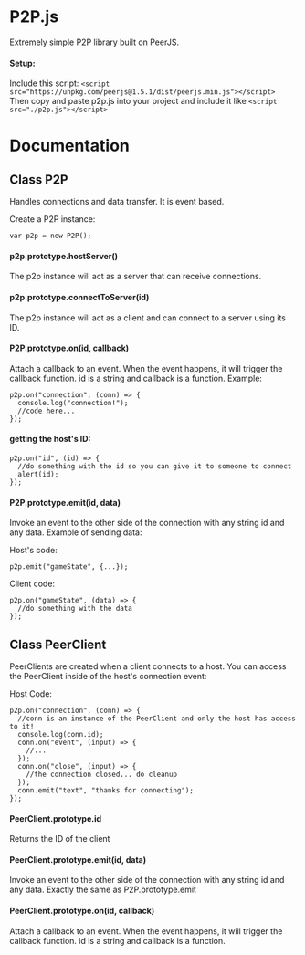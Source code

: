 # P2P.js
Extremely simple P2P library built on PeerJS.


#### Setup:
Include this script: 
`<script src="https://unpkg.com/peerjs@1.5.1/dist/peerjs.min.js"></script> `
Then copy and paste p2p.js into your project and include it like `<script src="./p2p.js"></script>`

# Documentation

## Class P2P
Handles connections and data transfer. It is event based. 

Create a P2P instance:

```var p2p = new P2P();```

#### p2p.prototype.hostServer()
The p2p instance will act as a server that can receive connections.

#### p2p.prototype.connectToServer(id)
The p2p instance will act as a client and can connect to a server using its ID.

#### P2P.prototype.on(id, callback)
Attach a callback to an event. When the event happens, it will trigger the callback function. id is a string and callback is a function.
Example:

```
p2p.on("connection", (conn) => {
  console.log("connection!");
  //code here...
});
```

#### getting the host's ID:
```
p2p.on("id", (id) => {
  //do something with the id so you can give it to someone to connect
  alert(id);
});
```

#### P2P.prototype.emit(id, data)
Invoke an event to the other side of the connection with any string id and any data. 
Example of sending data:

Host's code:
```
p2p.emit("gameState", {...});
```

Client code:
```
p2p.on("gameState", (data) => {
  //do something with the data
});
```

## Class PeerClient
PeerClients are created when a client connects to a host. You can access the PeerClient inside of the host's connection event:

Host Code:
```
p2p.on("connection", (conn) => {
  //conn is an instance of the PeerClient and only the host has access to it!
  console.log(conn.id);
  conn.on("event", (input) => {
    //...
  }); 
  conn.on("close", (input) => {
    //the connection closed... do cleanup
  }); 
  conn.emit("text", "thanks for connecting");
});
```

#### PeerClient.prototype.id
Returns the ID of the client

#### PeerClient.prototype.emit(id, data)
Invoke an event to the other side of the connection with any string id and any data. Exactly the same as P2P.prototype.emit

#### PeerClient.prototype.on(id, callback)
Attach a callback to an event. When the event happens, it will trigger the callback function. id is a string and callback is a function.
